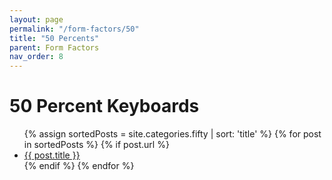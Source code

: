 ```yaml
---
layout: page
permalink: "/form-factors/50"
title: "50 Percents"
parent: Form Factors
nav_order: 8
---
```

# 50 Percent Keyboards

<ul>
  {% assign sortedPosts = site.categories.fifty | sort: 'title' %}
    {% for post in sortedPosts %}
      {% if post.url %}
        <li><a href="{{ post.url }}">{{ post.title }}</a></li>
      {% endif %}
    {% endfor %}
</ul>
